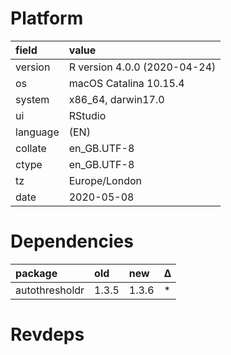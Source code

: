 # Platform

|field    |value                        |
|:--------|:----------------------------|
|version  |R version 4.0.0 (2020-04-24) |
|os       |macOS Catalina 10.15.4       |
|system   |x86_64, darwin17.0           |
|ui       |RStudio                      |
|language |(EN)                         |
|collate  |en_GB.UTF-8                  |
|ctype    |en_GB.UTF-8                  |
|tz       |Europe/London                |
|date     |2020-05-08                   |

# Dependencies

|package        |old   |new   |Δ  |
|:--------------|:-----|:-----|:--|
|autothresholdr |1.3.5 |1.3.6 |*  |

# Revdeps
